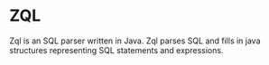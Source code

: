 ZQL
===

Zql is an SQL parser written in Java. Zql parses SQL and fills in java structures representing SQL statements and expressions.
